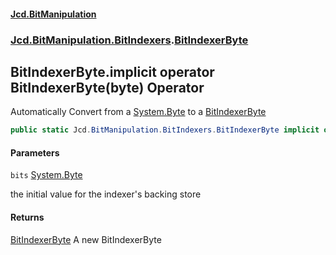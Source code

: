 #### [Jcd.BitManipulation](index.md 'index')
### [Jcd.BitManipulation.BitIndexers](Jcd.BitManipulation.BitIndexers.md 'Jcd.BitManipulation.BitIndexers').[BitIndexerByte](Jcd.BitManipulation.BitIndexers.BitIndexerByte.md 'Jcd.BitManipulation.BitIndexers.BitIndexerByte')

## BitIndexerByte.implicit operator BitIndexerByte(byte) Operator

Automatically Convert from a [System.Byte](https://docs.microsoft.com/en-us/dotnet/api/System.Byte 'System.Byte') to a [BitIndexerByte](Jcd.BitManipulation.BitIndexers.BitIndexerByte.md 'Jcd.BitManipulation.BitIndexers.BitIndexerByte')

```csharp
public static Jcd.BitManipulation.BitIndexers.BitIndexerByte implicit operator BitIndexerByte(byte bits);
```
#### Parameters

<a name='Jcd.BitManipulation.BitIndexers.BitIndexerByte.op_ImplicitJcd.BitManipulation.BitIndexers.BitIndexerByte(byte).bits'></a>

`bits` [System.Byte](https://docs.microsoft.com/en-us/dotnet/api/System.Byte 'System.Byte')

the initial value for the indexer's backing store

#### Returns
[BitIndexerByte](Jcd.BitManipulation.BitIndexers.BitIndexerByte.md 'Jcd.BitManipulation.BitIndexers.BitIndexerByte')
A new BitIndexerByte